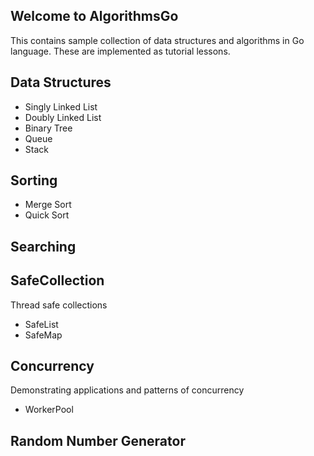 ## Welcome to AlgorithmsGo
This contains sample collection of data structures and algorithms in Go language. These are implemented as tutorial lessons.

## Data Structures
  - Singly Linked List
  - Doubly Linked List
  - Binary Tree
  - Queue
  - Stack
## Sorting
  - Merge Sort
  - Quick Sort
## Searching

## SafeCollection
Thread safe collections
  - SafeList
  - SafeMap
## Concurrency
Demonstrating applications and patterns of concurrency
  - WorkerPool 
## Random Number Generator


